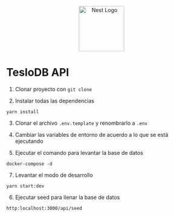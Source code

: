 <p align="center">
  <a href="http://nestjs.com/" target="blank"><img src="https://nestjs.com/img/logo-small.svg" width="120" alt="Nest Logo" /></a>
</p>


# TesloDB API

1. Clonar proyecto con ```git clone```

2. Instalar todas las dependencias
```
yarn install
```

3. Clonar el archivo ```.env.template``` y renombrarlo a ```.env```

4. Cambiar las variables de entorno de acuerdo a lo que se está ejecutando

5. Ejecutar el comando para levantar la base de datos
```
docker-compose -d
```

7. Levantar el modo de desarrollo
```
yarn start:dev
```

6. Ejecutar seed para llenar la base de datos
```
http:localhost:3000/api/seed
```

